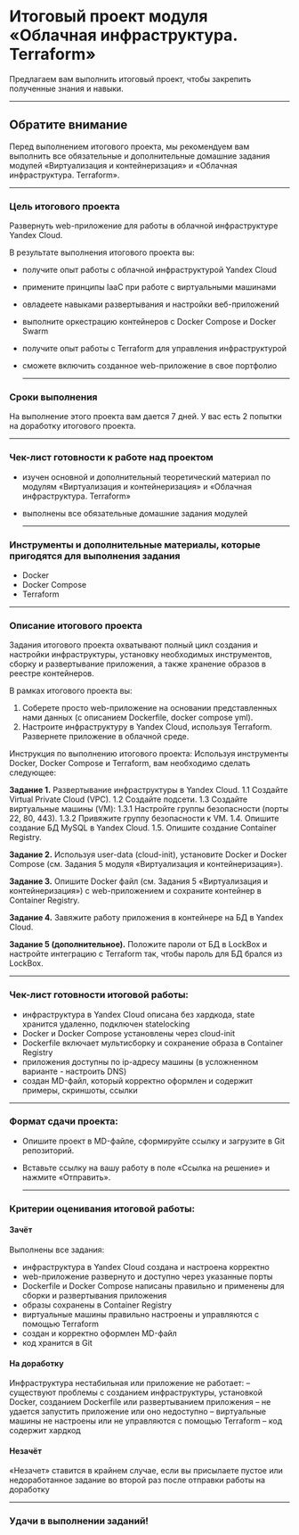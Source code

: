 # Итоговый проект модуля «Облачная инфраструктура. Terraform»

Предлагаем вам выполнить итоговый проект, чтобы закрепить полученные знания и навыки. 

---

## Обратите внимание
Перед выполнением итогового проекта, мы рекомендуем вам выполнить все обязательные и дополнительные домашние задания модулей «Виртуализация и контейнеризация» и «Облачная инфраструктура. Terraform».

---

### Цель итогового проекта 
Развернуть web-приложение для работы в облачной инфраструктуре Yandex Cloud. 

В результате выполнения итогового проекта вы:
- получите опыт работы с облачной инфраструктурой Yandex Cloud
- примените принципы IaaC при работе с виртуальными машинами
- овладеете навыками развертывания и настройки веб-приложений
- выполните оркестрацию контейнеров с Docker Compose и Docker Swarm
- получите опыт работы с Terraform для управления инфраструктурой
- сможете включить созданное web-приложение в свое портфолио

  ---

### Сроки выполнения 
На выполнение этого проекта вам дается 7 дней. У вас есть 2 попытки на доработку итогового проекта. 

---

### Чек-лист готовности к работе над проектом
- изучен основной и дополнительный теоретический материал по модулям «Виртуализация и контейнеризация» и «Облачная инфраструктура. Terraform»
- выполнены все обязательные домашние задания модулей

  ---

### Инструменты и дополнительные материалы, которые пригодятся для выполнения задания
- Docker
- Docker Compose
- Terraform

---

### Описание итогового проекта
Задания итогового проекта охватывают полный цикл создания и настройки инфраструктуры, установку необходимых инструментов, сборку и развертывание приложения, а также хранение образов в реестре контейнеров. 

В рамках итогового проекта вы:
1.	Соберете просто web-приложение на основании представленных нами данных (с описанием Dockerfile, docker compose yml).
2.	Настроите инфраструктуру в Yandex Cloud, используя Terraform.
Развернете приложение в облачной среде.

Инструкция по выполнению итогового проекта:
Используя инструменты Docker, Docker Compose и Terraform, вам необходимо сделать следующее: 

**Задание 1.** Развертывание инфраструктуры в Yandex Cloud.
1.1 Создайте Virtual Private Cloud (VPC).
1.2 Создайте подсети.
1.3 Создайте виртуальные машины (VM):
1.3.1 Настройте группы безопасности (порты 22, 80, 443).
1.3.2 Привяжите группу безопасности к VM.
1.4. Опишите создание БД MySQL в Yandex Cloud.
1.5. Опишите создание Container Registry.

**Задание 2.** Используя user-data (cloud-init), установите Docker и Docker Compose (см. Задания 5 модуля «Виртуализация и контейнеризация»).

**Задание 3.** Опишите Docker файл (см. Задания 5 «Виртуализация и контейнеризация») c web-приложением и сохраните контейнер в Container Registry. 

**Задание 4.** Завяжите работу приложения в контейнере на БД в Yandex Cloud.

**Задание 5 (дополнительное).** Положите пароли от БД в LockBox и настройте интеграцию с Terraform так, чтобы пароль для БД брался из LockBox.

---

### Чек-лист готовности итоговой работы:
- инфраструктура в Yandex Cloud описана без хардкода, state хранится удаленно, подключен statelocking
- Docker и Docker Compose установлены через cloud-init 
- Dockerfile включает  мультисборку и сохранение образа в Container Registry
- приложения доступны по ip-адресу машины (в усложненном варианте - настроить DNS)
- создан MD-файл, который корректно оформлен и содержит примеры, скриншоты, ссылки

---

### Формат сдачи проекта: 
- Опишите проект в MD-файле, сформируйте ссылку и загрузите в Git репозиторий.
- Вставьте ссылку на вашу работу в поле «Ссылка на решение» и нажмите «Отправить».

  ---

### Критерии оценивания итоговой работы:

#### Зачёт
Выполнены все задания:
- инфраструктура в Yandex Cloud создана и настроена корректно
- web-приложение развернуто и доступно через указанные порты
- Dockerfile и Docker Compose написаны правильно и применены для сборки и развертывания приложения
- образы сохранены в Container Registry
- виртуальные машины правильно настроены и управляются с помощью Terraform
- создан и корректно оформлен MD-файл
- код хранится в Git

#### На доработку
Инфраструктура нестабильная или приложение не работает:
–	существуют проблемы с созданием инфраструктуры, установкой Docker, созданием Dockerfile или развертыванием приложения
–	не удается запустить приложение или оно недоступно
–	виртуальные машины не настроены или не  управляются с помощью Terraform
–	код содержит хардкод

#### Незачёт
«Незачет» ставится в крайнем случае, если вы присылаете пустое или недоработанное задание во второй раз после отправки работы на доработку

---

### Удачи в выполнении заданий!
